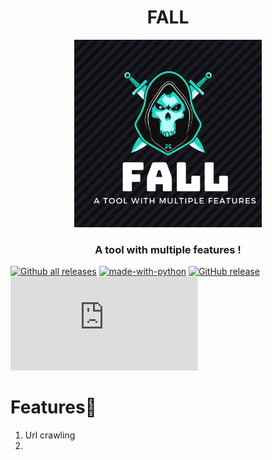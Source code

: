 <h1 align="center">FALL</h1>
<p align="center"><img src="https://github.com/DevanshRaghav75/FALL/blob/main/FALL%20logo.png"  width="300" height="300" />
<h3 align="center">A tool with multiple features !</h3>

[![Github all releases](https://img.shields.io/github/downloads/DevanshRaghav75/FALL/total.svg)](https://GitHub.com/DevanshRaghav75/FALL/releases/)
[![made-with-python](https://img.shields.io/badge/Made%20with-Python-1f425f.svg)](https://www.python.org/)
[![GitHub release](https://img.shields.io/github/release/Devansh/FALL/.svg)](https://GitHub.com/DevanshRaghav75/FALL/releases/)
[![Only 32 Kb](https://badge-size.herokuapp.com/DevanshRaghav75/FALL/FALL.py)](https://github.com/DevanshRaghav75/FALL/FALL.py)






# Features🍳

1. Url crawling
2. 

